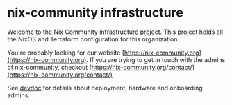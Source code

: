 # nix-community infrastructure

Welcome to the Nix Community infrastructure project. This project holds all the NixOS and Terraform configuration for this organization.

You're probably looking for our website [https://nix-community.org](https://nix-community.org). If you are trying to get in touch with the admins of nix-community, checkout [https://nix-community.org/contact/](https://nix-community.org/contact/)

See [devdoc](./devdoc) for details about deployment, hardware and onboarding admins.
